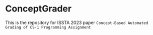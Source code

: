 # ConceptGrader
This is the repository for ISSTA 2023 paper `Concept-Based Automated Grading of CS-1 Programming Assignment`
